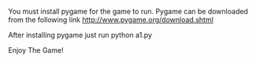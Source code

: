 You must install pygame for the game to run.
Pygame can be downloaded from the following link
http://www.pygame.org/download.shtml

After installing pygame just run
python a1.py

Enjoy The Game!
